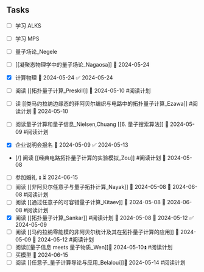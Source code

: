
## Tasks
- [ ]  学习 ALKS
- [ ] 学习 MPS
- [ ] 量子场论_Negele

- [ ] [[凝聚态物理学中的量子场论_Nagaosa]] 🛫 2024-05-24 
- [x] 计算物理 🛫 2024-05-24 ✅ 2024-05-24
- [ ] 阅读 [[拓扑量子计算_Preskill]] 🛫 2024-05-10 #阅读计划
- [ ] 读 [[类马约拉纳边缘态的非阿贝尔编织与电路中的拓扑量子计算_Ezawa]] #阅读计划 🛫 2024-05-10
- [ ] 阅读量子计算和量子信息_Nielsen,Chuang [[6. 量子搜索算法]] 🛫 2024-05-09 #阅读计划 
- [x] 企业说明会报名 📅 2024-05-09 ✅ 2024-05-13
- [/] 阅读 [[经典电路拓扑量子计算的实验模拟_Zou]] #阅读计划 🛫 2024-05-08
- [ ] 参加婚礼 ⏫ ⏳ 2024-06-15
- [ ] 阅读 [[非阿贝尔任意子与量子拓扑计算_Nayak]] 🛫 2024-05-08 📅 2024-06-08 #阅读计划 
- [ ] 阅读 [[通过任意子的可容错量子计算_Kitaev]] 🛫 2024-05-08 📅 2024-06-08 #阅读计划 
- [x] 阅读 [[拓扑量子计算_Sankar]] #阅读计划 🛫 2024-05-08 📅 2024-05-12 ✅ 2024-05-09
- [ ] 阅读 [[马约拉纳零能模的非阿贝尔统计及其在拓扑量子计算的应用]] 🛫 2024-05-09 📅 2024-05-12 #阅读计划 
- [ ] 阅读[[量子信息 meets 量子物质_Wen]]🛫 2024-05-10⏫ #阅读计划 
- [ ] 买模型 📅 2024-06-15
- [ ] 阅读 [[任意子_量子计算导论与应用_Belaloui]]🛫 2024-05-14 #阅读计划 